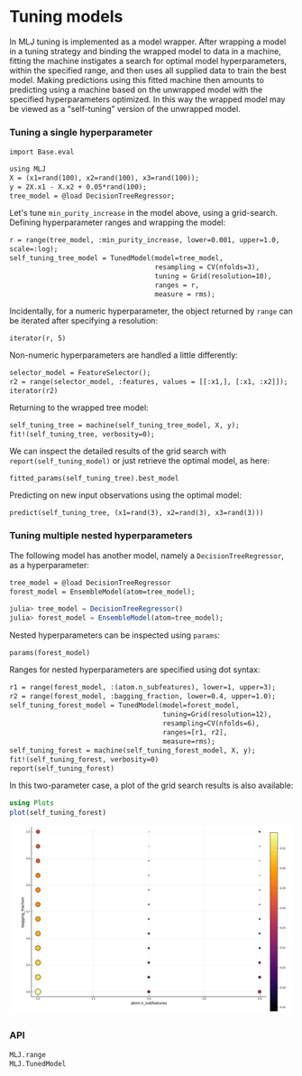# Tuning models

In MLJ tuning is implemented as a model wrapper. After wrapping a
model in a tuning strategy and binding the wrapped model to data in a
machine, fitting the machine instigates a search for optimal model
hyperparameters, within the specified range, and then uses all
supplied data to train the best model. Making predictions using this
fitted machine then amounts to predicting using a machine based on the
unwrapped model with the specified hyperparameters optimized. In this
way the wrapped model may be viewed as a "self-tuning" version of the
    unwrapped model.


### Tuning a single hyperparameter

```@setup goof
import Base.eval
```

```@repl goof
using MLJ
X = (x1=rand(100), x2=rand(100), x3=rand(100));
y = 2X.x1 - X.x2 + 0.05*rand(100); 
tree_model = @load DecisionTreeRegressor; 
```
    
Let's tune `min_purity_increase` in the model
above, using a grid-search. Defining hyperparameter ranges and
wrapping the model:

```@repl goof
r = range(tree_model, :min_purity_increase, lower=0.001, upper=1.0, scale=:log);
self_tuning_tree_model = TunedModel(model=tree_model,
                                    resampling = CV(nfolds=3),
                                    tuning = Grid(resolution=10),
                                    ranges = r,
                                    measure = rms); 
```

Incidentally, for a numeric hyperparameter, the object returned by
`range` can be iterated after specifying a resolution:

```@repl goof
iterator(r, 5)
```

Non-numeric hyperparameters are handled a little differently:

```@repl goof
selector_model = FeatureSelector(); 
r2 = range(selector_model, :features, values = [[:x1,], [:x1, :x2]]); 
iterator(r2)
```
    
Returning to the wrapped tree model:

```@repl goof
self_tuning_tree = machine(self_tuning_tree_model, X, y); 
fit!(self_tuning_tree, verbosity=0);
```

We can inspect the detailed results of the grid search with
`report(self_tuning_model)` or just retrieve the optimal model, as here:

```@repl goof
fitted_params(self_tuning_tree).best_model
```

Predicting on new input observations using the optimal model:

```@repl goof
predict(self_tuning_tree, (x1=rand(3), x2=rand(3), x3=rand(3)))
```


### Tuning multiple nested hyperparameters
    
The following model has another model, namely a `DecisionTreeRegressor`, as a
hyperparameter:

```@setup goof
tree_model = @load DecisionTreeRegressor
forest_model = EnsembleModel(atom=tree_model); 
```

```julia
julia> tree_model = DecisionTreeRegressor()
julia> forest_model = EnsembleModel(atom=tree_model); 
```

Nested hyperparameters can be inspected using `params`:

```@repl goof
params(forest_model)
```

Ranges for nested hyperparameters are specified using dot syntax:

```@repl goof
r1 = range(forest_model, :(atom.n_subfeatures), lower=1, upper=3); 
r2 = range(forest_model, :bagging_fraction, lower=0.4, upper=1.0); 
self_tuning_forest_model = TunedModel(model=forest_model, 
                                      tuning=Grid(resolution=12),
                                      resampling=CV(nfolds=6),
                                      ranges=[r1, r2],
                                      measure=rms); 
self_tuning_forest = machine(self_tuning_forest_model, X, y); 
fit!(self_tuning_forest, verbosity=0)
report(self_tuning_forest)
```

In this two-parameter case, a plot of the grid search results is also
available:

```julia
using Plots
plot(self_tuning_forest)
```

![](tuning_plot.png)


### API

```@docs
MLJ.range
MLJ.TunedModel
```
